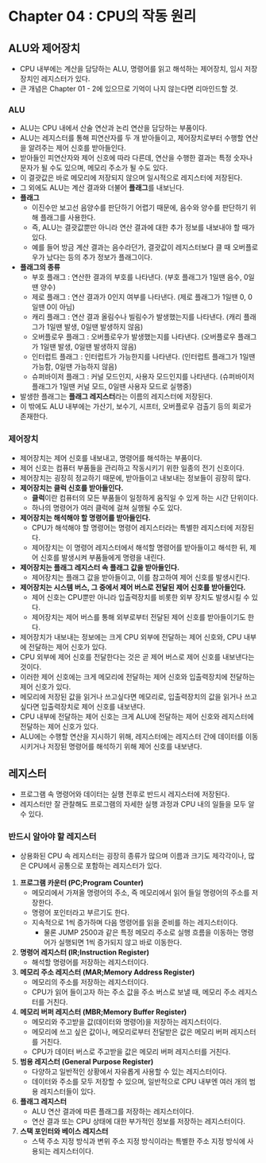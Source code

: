 # Chapter 04 : CPU의 작동 원리

## ALU와 제어장치
- CPU 내부에는 계산을 담당하는 ALU, 명령어를 읽고 해석하는 제어장치, 임시 저장 장치인 레지스터가 있다.
- 큰 개념은 Chapter 01 - 2에 있으므로 기억이 나지 않는다면 리마인드할 것.

### ALU
- ALU는 CPU 내에서 산술 연산과 논리 연산을 담당하는 부품이다.
- ALU는 레지스터를 통해 피연산자를 두 개 받아들이고, 제어장치로부터 수행할 연산을 알려주는 제어 신호를 받아들인다.
- 받아들인 피연산자와 제어 신호에 따라 다른데, 연산을 수행한 결과는 특정 숫자나 문자가 될 수도 있으며, 메모리 주소가 될 수도 있다.
- 이 결괏값은 바로 메모리에 저장되지 않으며 일시적으로 레지스터에 저장된다.
- 그 외에도 ALU는 계산 결과와 더불어 **플래그**를 내보닌다.
- **플래그**
  - 이진수만 보고선 음양수를 판단하기 어렵기 때문에, 음수와 양수를 판단하기 위해 플래그를 사용한다.
  - 즉, ALU는 결괏값뿐만 아니라 연산 결과에 대한 추가 정보를 내보내야 할 때가 있다.
  - 예를 들어 방금 계산 결과는 음수라던가, 결괏값이 레지스터보다 클 때 오버플로우가 났다는 등의 추가 정보가 플래그이다.
- **플래그의 종류**
  - 부호 플래그 : 연산한 결과의 부호를 나타낸다. (부호 플래그가 1일땐 음수, 0일땐 양수)
  - 제로 플래그 : 연산 결과가 0인지 여부를 나타낸다. (제로 플래그가 1일땐 0, 0일땐 0이 아님)
  - 캐리 플래그 : 연산 결과 올림수나 빌림수가 발생했는지를 나타낸다. (캐리 플래그가 1일땐 발생, 0일땐 발생하지 않음)
  - 오버플로우 플래그 : 오버플로우가 발생했는지를 나타낸다. (오버플로우 플래그가 1일땐 발생, 0일땐 발생하지 않음)
  - 인터럽트 플래그 : 인터럽트가 가능한지를 나타낸다. (인터럽트 플래그가 1일땐 가능함, 0일땐 가능하지 않음)
  - 슈퍼바이저 플래그 : 커널 모드인지, 사용자 모드인지를 나타낸다. (슈퍼바이저 플래그가 1일땐 커널 모드, 0일땐 사용자 모드로 실행중)
- 발생한 플래그는 **플래그 레지스터**라는 이름의 레지스터에 저장된다.
- 이 밖에도 ALU 내부에는 가산기, 보수기, 시프터, 오버플로우 검출기 등의 회로가 존재한다.
### 제어장치
- 제어장치는 제어 신호를 내보내고, 명령어를 해석하는 부품이다.
- 제어 신호는 컴퓨터 부품들을 관리하고 작동시키기 위한 일종의 전기 신호이다.
- 제어장치는 굉장히 정교하기 때문에, 받아들이고 내보내는 정보들이 굉장히 많다.
- **제어장치는 클럭 신호를 받아들인다.**
  - **클럭**이란 컴퓨터의 모든 부품들이 일정하게 움직일 수 있게 하는 시간 단위이다.
  - 하나의 명령어가 여러 클럭에 걸쳐 실행될 수도 있다.
- **제어장치는 해석해야 할 명령어를 받아들인다.**
  - CPU가 해석해야 할 명령어는 명령어 레지스터라는 특별한 레지스터에 저장된다.
  - 제어장치는 이 명령어 레지스터에서 해석할 명령어를 받아들이고 해석한 뒤, 제어 신호를 발생시켜 부품들에게 명령을 내린다.
- **제어장치는 플래그 레지스터 속 플래그 값을 받아들인다.**
  - 제어장치는 플래그 값을 받아들이고, 이를 참고하여 제어 신호를 발생시킨다.
- **제어장치는 시스템 버스, 그 중에서 제어 버스로 전달된 제어 신호를 받아들인다.**
  - 제어 신호는 CPU뿐만 아니라 입출력장치를 비롯한 외부 장치도 발생시킬 수 있다.
  - 제어장치는 제어 버스를 통해 외부로부터 전달된 제어 신호를 받아들이기도 한다.
- 제어장치가 내보내는 정보에는 크게 CPU 외부에 전달하는 제어 신호와, CPU 내부에 전달하는 제어 신호가 있다.
- CPU 외부에 제어 신호를 전달한다는 것은 곧 제어 버스로 제어 신호를 내보낸다는 것이다.
- 이러한 제어 신호에는 크게 메모리에 전달하는 제어 신호와 입출력장치에 전달하는 제어 신호가 있다.
- 메모리에 저장된 값을 읽거나 쓰고싶다면 메모리로, 입출력장치의 값을 읽거나 쓰고싶다면 입출력장치로 제어 신호를 내보낸다.
- CPU 내부에 전달하는 제어 신호는 크게 ALU에 전달하는 제어 신호와 레지스터에 전달하는 제어 신호가 있다.
- ALU에는 수행할 연산을 지시하기 위해, 레지스터에는 레지스터 간에 데이터를 이동시키거나 저장된 명령어를 해석하기 위해 제어 신호를 내보낸다.

## 레지스터
- 프로그램 속 명령어와 데이터는 실행 전후로 반드시 레지스터에 저장된다.
- 레지스터만 잘 관찰해도 프로그램의 자세한 실행 과정과 CPU 내의 일들을 모두 알 수 있다.

### 반드시 알아야 할 레지스터
- 상용화된 CPU 속 레지스터는 굉장히 종류가 많으며 이름과 크기도 제각각이나, 많은 CPU에서 공통으로 포함하는 레지스터가 있다.

1. **프로그램 카운터 (PC;Program Counter)**
   - 메모리에서 가져올 명령어의 주소, 즉 메모리에서 읽어 들일 명령어의 주소를 저장한다.
   - 명령어 포인터라고 부르기도 한다.
   - 지속적으로 1씩 증가하며 다음 명령어를 읽을 준비를 하는 레지스터이다.
     - 물론 JUMP 2500과 같은 특정 메모리 주소로 실행 흐름을 이동하는 명령어가 실행되면 1씩 증가되지 않고 바로 이동한다.
2. **명령어 레지스터 (IR;Instruction Register)**
   - 해석할 명령어를 저장하는 레지스터이다.
3. **메모리 주소 레지스터 (MAR;Memory Address Register)**
   - 메모리의 주소를 저장하는 레지스터이다.
   - CPU가 읽어 들이고자 하는 주소 값을 주소 버스로 보낼 때, 메모리 주소 레지스터를 거친다.
4. **메모리 버퍼 레지스터 (MBR;Memory Buffer Register)**
   - 메모리와 주고받을 값(데이터와 명령어)을 저장하는 레지스터이다.
   - 메모리에 쓰고 싶은 값이나, 메모리로부터 전달받은 값은 메모리 버퍼 레지스터를 거친다.
   - CPU가 데이터 버스로 주고받을 값은 메모리 버퍼 레지스터를 거친다.
5. **범용 레지스터 (General Purpose Register)**
   - 다양하고 일반적인 상황에서 자유롭게 사용할 수 있는 레지스터이다.
   - 데이터와 주소를 모두 저장할 수 있으며, 일반적으로 CPU 내부엔 여러 개의 범용 레지스터들이 있다.
6. **플래그 레지스터**
   - ALU 연산 결과에 따른 플래그를 저장하는 레지스터이다.
   - 연산 결과 또는 CPU 상태에 대한 부가적인 정보를 저장하는 레지스터이다.
7. **스택 포인터와 베이스 레지스터**
   - 스택 주소 지정 방식과 변위 주소 지정 방식이라는 특별한 주소 지정 방식에 사용되는 레지스터이다.

